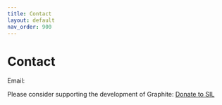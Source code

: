 ```yaml
---
title: Contact
layout: default
nav_order: 900
---
```


# Contact

Email: [](graphite_intl@sil.org)

Please consider supporting the development of Graphite: [Donate to SIL](https://www.charity-pay.com/d/donation.asp?CID=83)
